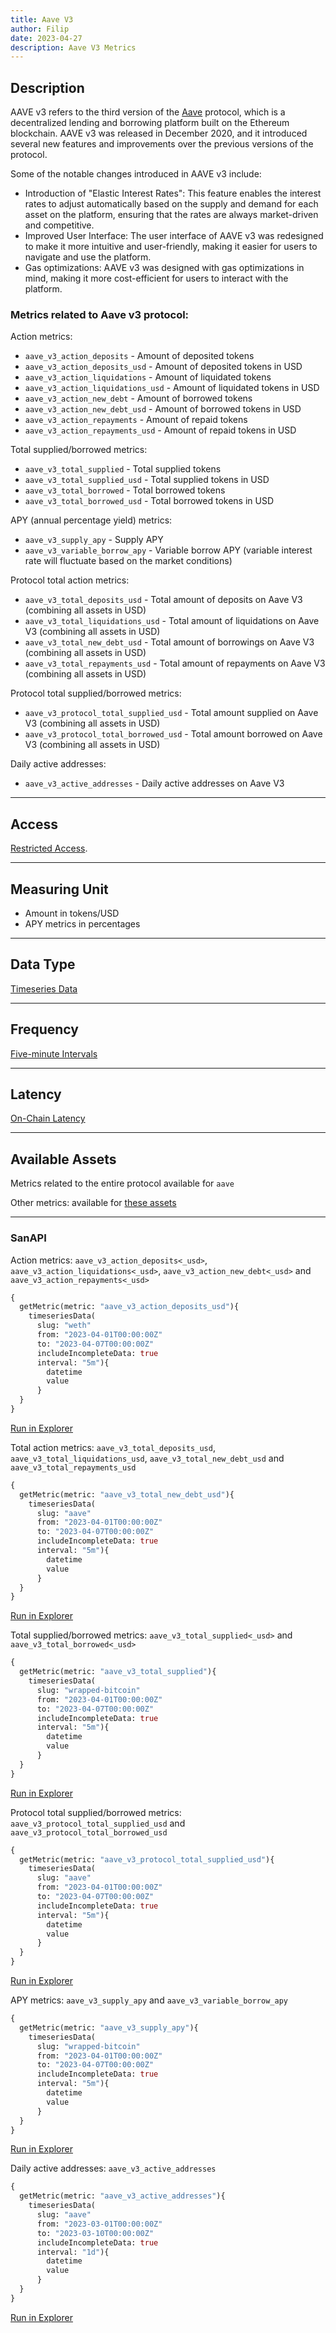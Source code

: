```yaml
---
title: Aave V3
author: Filip
date: 2023-04-27
description: Aave V3 Metrics
---
```


## Description
AAVE v3 refers to the third version of the [Aave](https://aave.com/) protocol, 
which is a decentralized lending and borrowing platform built on the Ethereum 
blockchain. AAVE v3 was released in December 2020, and it introduced several new 
features and improvements over the previous versions of the protocol.

Some of the notable changes introduced in AAVE v3 include:
* Introduction of "Elastic Interest Rates": This feature enables the interest 
rates to adjust automatically based on the supply and demand for each asset on 
the platform, ensuring that the rates are always market-driven and competitive.
* Improved User Interface: The user interface of AAVE v3 was redesigned to make 
it more intuitive and user-friendly, making it easier for users to navigate and 
use the platform.
* Gas optimizations: AAVE v3 was designed with gas optimizations in mind, making 
it more cost-efficient for users to interact with the platform.


### Metrics related to Aave v3 protocol:

Action metrics:
* `aave_v3_action_deposits` - Amount of deposited tokens
* `aave_v3_action_deposits_usd` - Amount of deposited tokens in USD
* `aave_v3_action_liquidations` - Amount of liquidated tokens
* `aave_v3_action_liquidations_usd` - Amount of liquidated tokens in USD
* `aave_v3_action_new_debt` - Amount of borrowed tokens
* `aave_v3_action_new_debt_usd` - Amount of borrowed tokens in USD
* `aave_v3_action_repayments` - Amount of repaid tokens
* `aave_v3_action_repayments_usd` - Amount of repaid tokens in USD

Total supplied/borrowed metrics:
* `aave_v3_total_supplied` - Total supplied tokens
* `aave_v3_total_supplied_usd` - Total supplied tokens in USD
* `aave_v3_total_borrowed` - Total borrowed tokens
* `aave_v3_total_borrowed_usd` - Total borrowed tokens in USD

APY (annual percentage yield) metrics:
* `aave_v3_supply_apy` - Supply APY
* `aave_v3_variable_borrow_apy` - Variable borrow APY (variable interest rate will fluctuate based on the market conditions)

Protocol total action metrics:
* `aave_v3_total_deposits_usd` - Total amount of deposits on Aave V3 (combining all assets in USD)
* `aave_v3_total_liquidations_usd` - Total amount of liquidations on Aave V3 (combining all assets in USD)
* `aave_v3_total_new_debt_usd` - Total amount of borrowings on Aave V3 (combining all assets in USD)
* `aave_v3_total_repayments_usd` - Total amount of repayments on Aave V3 (combining all assets in USD)

Protocol total supplied/borrowed metrics:
* `aave_v3_protocol_total_supplied_usd` - Total amount supplied on Aave V3 (combining all assets in USD)
* `aave_v3_protocol_total_borrowed_usd` - Total amount borrowed on Aave V3 (combining all assets in USD)

Daily active addresses:
* `aave_v3_active_addresses` - Daily active addresses on Aave V3

---

## Access

[Restricted Access](/metrics/details/access#restricted-access).

---

## Measuring Unit

* Amount in tokens/USD
* APY metrics in percentages

---

## Data Type

[Timeseries Data](/metrics/details/data-type#timeseries-data)

---

## Frequency

[Five-minute Intervals](/metrics/details/frequency#five-minute-frequency)

---

## Latency

[On-Chain Latency](/metrics/details/latency#on-chain-latency)

---

## Available Assets

Metrics related to the entire protocol available for `aave`

Other metrics: 
available for [these assets](<https://api.santiment.net/graphiql?query=%7B%0A%20%20getMetric(metric%3A%20%22aave_v3_action_deposits%22)%7B%0A%20%20%20%20metadata%7B%0A%20%20%20%20%20%20availableSlugs%0A%20%20%20%20%7D%0A%20%20%7D%0A%7D>)

---

### SanAPI

Action metrics: `aave_v3_action_deposits<_usd>`, `aave_v3_action_liquidations<_usd>`, 
`aave_v3_action_new_debt<_usd>` and `aave_v3_action_repayments<_usd>`

```graphql
{
  getMetric(metric: "aave_v3_action_deposits_usd"){
    timeseriesData(
      slug: "weth"
      from: "2023-04-01T00:00:00Z"
      to: "2023-04-07T00:00:00Z"
      includeIncompleteData: true
      interval: "5m"){
        datetime
        value
      }
  }
}
```
[Run in Explorer](<https://api.santiment.net/graphiql?query=%7B%0A%20%20getMetric(metric%3A%20%22aave_v3_action_deposits_usd%22)%7B%0A%20%20%20%20timeseriesData(%0A%20%20%20%20%20%20slug%3A%20%22weth%22%0A%20%20%20%20%20%20from%3A%20%222023-04-01T00%3A00%3A00Z%22%0A%20%20%20%20%20%20to%3A%20%222023-04-07T00%3A00%3A00Z%22%0A%20%20%20%20%20%20includeIncompleteData%3A%20true%0A%20%20%20%20%20%20interval%3A%20%225m%22)%7B%0A%20%20%20%20%20%20%20%20datetime%0A%20%20%20%20%20%20%20%20value%0A%20%20%20%20%20%20%7D%0A%20%20%7D%0A%7D&variables=%7B%7D>)

Total action metrics: `aave_v3_total_deposits_usd`, `aave_v3_total_liquidations_usd`, 
`aave_v3_total_new_debt_usd` and `aave_v3_total_repayments_usd`

```graphql
{
  getMetric(metric: "aave_v3_total_new_debt_usd"){
    timeseriesData(
      slug: "aave"
      from: "2023-04-01T00:00:00Z"
      to: "2023-04-07T00:00:00Z"
      includeIncompleteData: true
      interval: "5m"){
        datetime
        value
      }
  }
}
```
[Run in Explorer](<https://api.santiment.net/graphiql?query=%7B%0A%20%20getMetric(metric%3A%20%22aave_v3_total_new_debt_usd%22)%7B%0A%20%20%20%20timeseriesData(%0A%20%20%20%20%20%20slug%3A%20%22aave%22%0A%20%20%20%20%20%20from%3A%20%222023-04-01T00%3A00%3A00Z%22%0A%20%20%20%20%20%20to%3A%20%222023-04-07T00%3A00%3A00Z%22%0A%20%20%20%20%20%20includeIncompleteData%3A%20true%0A%20%20%20%20%20%20interval%3A%20%225m%22)%7B%0A%20%20%20%20%20%20%20%20datetime%0A%20%20%20%20%20%20%20%20value%0A%20%20%20%20%20%20%7D%0A%20%20%7D%0A%7D&variables=%7B%7D>)

Total supplied/borrowed metrics: `aave_v3_total_supplied<_usd>` and 
`aave_v3_total_borrowed<_usd>`

```graphql
{
  getMetric(metric: "aave_v3_total_supplied"){
    timeseriesData(
      slug: "wrapped-bitcoin"
      from: "2023-04-01T00:00:00Z"
      to: "2023-04-07T00:00:00Z"
      includeIncompleteData: true
      interval: "5m"){
        datetime
        value
      }
  }
}
```
[Run in Explorer](<https://api.santiment.net/graphiql?query=%7B%0A%20%20getMetric(metric%3A%20%22aave_v3_total_supplied%22)%7B%0A%20%20%20%20timeseriesData(%0A%20%20%20%20%20%20slug%3A%20%22wrapped-bitcoin%22%0A%20%20%20%20%20%20from%3A%20%222023-04-01T00%3A00%3A00Z%22%0A%20%20%20%20%20%20to%3A%20%222023-04-07T00%3A00%3A00Z%22%0A%20%20%20%20%20%20includeIncompleteData%3A%20true%0A%20%20%20%20%20%20interval%3A%20%225m%22)%7B%0A%20%20%20%20%20%20%20%20datetime%0A%20%20%20%20%20%20%20%20value%0A%20%20%20%20%20%20%7D%0A%20%20%7D%0A%7D&variables=%7B%7D>)

Protocol total supplied/borrowed metrics: `aave_v3_protocol_total_supplied_usd` and 
`aave_v3_protocol_total_borrowed_usd`

```graphql
{
  getMetric(metric: "aave_v3_protocol_total_supplied_usd"){
    timeseriesData(
      slug: "aave"
      from: "2023-04-01T00:00:00Z"
      to: "2023-04-07T00:00:00Z"
      includeIncompleteData: true
      interval: "5m"){
        datetime
        value
      }
  }
}
```
[Run in Explorer](<https://api.santiment.net/graphiql?query=%7B%0A%20%20getMetric(metric%3A%20%22aave_v3_protocol_total_supplied_usd%22)%7B%0A%20%20%20%20timeseriesData(%0A%20%20%20%20%20%20slug%3A%20%22aave%22%0A%20%20%20%20%20%20from%3A%20%222023-04-01T00%3A00%3A00Z%22%0A%20%20%20%20%20%20to%3A%20%222023-04-07T00%3A00%3A00Z%22%0A%20%20%20%20%20%20includeIncompleteData%3A%20true%0A%20%20%20%20%20%20interval%3A%20%225m%22)%7B%0A%20%20%20%20%20%20%20%20datetime%0A%20%20%20%20%20%20%20%20value%0A%20%20%20%20%20%20%7D%0A%20%20%7D%0A%7D&variables=%7B%7D>)

APY metrics: `aave_v3_supply_apy` and `aave_v3_variable_borrow_apy`

```graphql
{
  getMetric(metric: "aave_v3_supply_apy"){
    timeseriesData(
      slug: "wrapped-bitcoin"
      from: "2023-04-01T00:00:00Z"
      to: "2023-04-07T00:00:00Z"
      includeIncompleteData: true
      interval: "5m"){
        datetime
        value
      }
  }
}
```
[Run in Explorer](<https://api.santiment.net/graphiql?query=%7B%0A%20%20getMetric(metric%3A%20%22aave_v3_supply_apy%22)%7B%0A%20%20%20%20timeseriesData(%0A%20%20%20%20%20%20slug%3A%20%22wrapped-bitcoin%22%0A%20%20%20%20%20%20from%3A%20%222023-04-01T00%3A00%3A00Z%22%0A%20%20%20%20%20%20to%3A%20%222023-04-07T00%3A00%3A00Z%22%0A%20%20%20%20%20%20includeIncompleteData%3A%20true%0A%20%20%20%20%20%20interval%3A%20%225m%22)%7B%0A%20%20%20%20%20%20%20%20datetime%0A%20%20%20%20%20%20%20%20value%0A%20%20%20%20%20%20%7D%0A%20%20%7D%0A%7D&variables=%7B%7D>)

Daily active addresses: `aave_v3_active_addresses`

```graphql
{
  getMetric(metric: "aave_v3_active_addresses"){
    timeseriesData(
      slug: "aave"
      from: "2023-03-01T00:00:00Z"
      to: "2023-03-10T00:00:00Z"
      includeIncompleteData: true
      interval: "1d"){
        datetime
        value
      }
  }
}
```
[Run in Explorer](<https://api.santiment.net/graphiql?query=%7B%0A%20%20getMetric(metric%3A%20%22aave_v3_active_addresses%22)%7B%0A%20%20%20%20timeseriesData(%0A%20%20%20%20%20%20slug%3A%20%22aave%22%0A%20%20%20%20%20%20from%3A%20%222023-03-01T00%3A00%3A00Z%22%0A%20%20%20%20%20%20to%3A%20%222023-03-10T00%3A00%3A00Z%22%0A%20%20%20%20%20%20includeIncompleteData%3A%20true%0A%20%20%20%20%20%20interval%3A%20%221d%22)%7B%0A%20%20%20%20%20%20%20%20datetime%0A%20%20%20%20%20%20%20%20value%0A%20%20%20%20%20%20%7D%0A%20%20%7D%0A%7D>)
